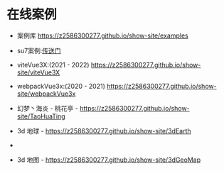 # 在线案例

- 案例库 https://z2586300277.github.io/show-site/examples

- su7案例:[传送门](https://z2586300277.github.io/show-site/su7_demo)

- viteVue3X:(2021 - 2022) https://z2586300277.github.io/show-site/viteVue3X
  
- webpackVue3x:(2020 - 2021) https://z2586300277.github.io/show-site/webpackVue3x

- 幻梦丶海炎 - 桃花亭 - https://z2586300277.github.io/show-site/TaoHuaTing

- 3d 地球 - https://z2586300277.github.io/show-site/3dEarth
- 
- 3d 地图 - https://z2586300277.github.io/show-site/3dGeoMap
  

